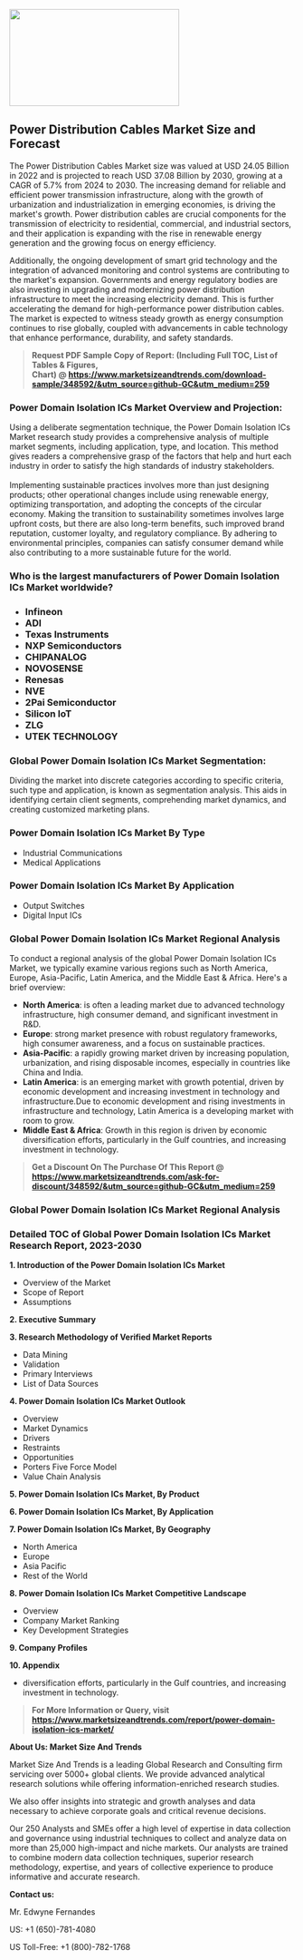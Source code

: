 <p><img class="alignnone size-medium wp-image-20088" src="https://ffe5etoiles.com/wp-content/uploads/2024/12/MST1-300x171.png" alt="" width="300" height="171" /></p><h2>Power Distribution Cables Market Size and Forecast</h2><p>The Power Distribution Cables Market size was valued at USD 24.05 Billion in 2022 and is projected to reach USD 37.08 Billion by 2030, growing at a CAGR of 5.7% from 2024 to 2030. The increasing demand for reliable and efficient power transmission infrastructure, along with the growth of urbanization and industrialization in emerging economies, is driving the market's growth. Power distribution cables are crucial components for the transmission of electricity to residential, commercial, and industrial sectors, and their application is expanding with the rise in renewable energy generation and the growing focus on energy efficiency.</p><p>Additionally, the ongoing development of smart grid technology and the integration of advanced monitoring and control systems are contributing to the market's expansion. Governments and energy regulatory bodies are also investing in upgrading and modernizing power distribution infrastructure to meet the increasing electricity demand. This is further accelerating the demand for high-performance power distribution cables. The market is expected to witness steady growth as energy consumption continues to rise globally, coupled with advancements in cable technology that enhance performance, durability, and safety standards.</p></p><blockquote id="" class=""><strong>Request PDF Sample Copy of Report: (Including Full TOC, List of Tables &amp; Figures, Chart)&nbsp;@&nbsp;<strong><a href="https://www.marketsizeandtrends.com/download-sample/348592/&utm_source=github-GC&utm_medium=259" target="_blank">https://www.marketsizeandtrends.com/download-sample/348592/&utm_source=github-GC&utm_medium=259</a></strong></strong></blockquote><h3 id="" class="">Power Domain Isolation ICs Market&nbsp;Overview and Projection:</h3><p id="" class="">Using a deliberate segmentation technique, the Power Domain Isolation ICs Market research study provides a comprehensive analysis of multiple market segments, including application, type, and location. This method gives readers a comprehensive grasp of the factors that help and hurt each industry in order to satisfy the high standards of industry stakeholders. <br /> <br />Implementing sustainable practices involves more than just designing products; other operational changes include using renewable energy, optimizing transportation, and adopting the concepts of the circular economy. Making the transition to sustainability sometimes involves large upfront costs, but there are also long-term benefits, such improved brand reputation, customer loyalty, and regulatory compliance. By adhering to environmental principles, companies can satisfy consumer demand while also contributing to a more sustainable future for the world.</p><h3 id="" class="">Who is the largest manufacturers of&nbsp;Power Domain Isolation ICs Market worldwide?</h3><h3 class=""><p><ul><li>Infineon </li><li> ADI </li><li> Texas Instruments </li><li> NXP Semiconductors </li><li> CHIPANALOG </li><li> NOVOSENSE </li><li> Renesas </li><li> NVE </li><li> 2Pai Semiconductor </li><li> Silicon loT </li><li> ZLG </li><li> UTEK TECHNOLOGY</li></ul></p></h3><h3 id="" class="">Global&nbsp;Power Domain Isolation ICs Market Segmentation:</h3><p id="" class="">Dividing the market into discrete categories according to specific criteria, such type and application, is known as segmentation analysis. This aids in identifying certain client segments, comprehending market dynamics, and creating customized marketing plans.</p><h3 id="" class="">Power Domain Isolation ICs Market&nbsp;By Type</h3><p><p><ul><li>Industrial Communications</li><li> Medical Applications</p></li></ul></p></p><h3 id="" class="">Power Domain Isolation ICs Market&nbsp;By Application</h3><p class=""><p><ul><li>Output Switches</li><li> Digital Input ICs</li></ul></p></p><h3 id="" class="">Global Power Domain Isolation ICs Market Regional Analysis</h3><p id="" class="">To conduct a regional analysis of the global Power Domain Isolation ICs Market, we typically examine various regions such as North America, Europe, Asia-Pacific, Latin America, and the Middle East &amp; Africa. Here's a brief overview:</p><ul><li><strong>North America</strong>: is often a leading market due to advanced technology infrastructure, high consumer demand, and significant investment in R&amp;D.</li><li><strong>Europe</strong>: strong market presence with robust regulatory frameworks, high consumer awareness, and a focus on sustainable practices.</li><li><strong>Asia-Pacific</strong>: a rapidly growing market driven by increasing population, urbanization, and rising disposable incomes, especially in countries like China and India.</li><li><strong>Latin America</strong>: is an emerging market with growth potential, driven by economic development and increasing investment in technology and infrastructure.Due to economic development and rising investments in infrastructure and technology, Latin America is a developing market with room to grow.</li><li><strong>Middle East &amp; Africa</strong>: Growth in this region is driven by economic diversification efforts, particularly in the Gulf countries, and increasing investment in technology.</li></ul><blockquote id="" class=""><strong>Get a Discount On The Purchase Of This Report @ <strong><a href="https://www.marketsizeandtrends.com/ask-for-discount/348592/&utm_source=github-GC&utm_medium=259" target="_blank">https://www.marketsizeandtrends.com/ask-for-discount/348592/&utm_source=github-GC&utm_medium=259</a></strong></strong></blockquote><h3 id="" class="">Global Power Domain Isolation ICs Market Regional Analysis</h3><h3 id="" class="">Detailed TOC of Global Power Domain Isolation ICs Market Research Report, 2023-2030</h3><p id="" class=""><strong>1. Introduction of the Power Domain Isolation ICs Market</strong></p><ul><li>Overview of the Market</li><li>Scope of Report</li><li>Assumptions</li></ul><p id="" class=""><strong>2. Executive Summary</strong></p><p id="" class=""><strong>3. Research Methodology of Verified Market Reports</strong></p><ul><li>Data Mining</li><li>Validation</li><li>Primary Interviews</li><li>List of Data Sources</li></ul><p id="" class=""><strong>4. Power Domain Isolation ICs Market Outlook</strong></p><ul><li>Overview</li><li>Market Dynamics</li><li>Drivers</li><li>Restraints</li><li>Opportunities</li><li>Porters Five Force Model</li><li>Value Chain Analysis</li></ul><p id="" class=""><strong>5. Power Domain Isolation ICs Market, By Product</strong></p><p id="" class=""><strong>6. Power Domain Isolation ICs Market, By Application</strong></p><p id="" class=""><strong>7. Power Domain Isolation ICs Market, By Geography</strong></p><ul><li>North America</li><li>Europe</li><li>Asia Pacific</li><li>Rest of the World</li></ul><p id="" class=""><strong>8. Power Domain Isolation ICs Market Competitive Landscape</strong></p><ul><li>Overview</li><li>Company Market Ranking</li><li>Key Development Strategies</li></ul><p id="" class=""><strong>9. Company Profiles</strong></p><p id="" class=""><strong>10. Appendix</strong></p><ul><li>diversification efforts, particularly in the Gulf countries, and increasing investment in technology.</li></ul><blockquote id="" class=""><strong>For More Information or Query, visit <strong><strong><a href="https://www.marketsizeandtrends.com/report/power-domain-isolation-ics-market/" target="_blank">https://www.marketsizeandtrends.com/report/power-domain-isolation-ics-market/</a></strong></strong></strong></blockquote><p id="" class=""><strong>About Us: Market Size And Trends</strong></p><p id="" class="">Market Size And Trends is a leading Global Research and Consulting firm servicing over 5000+ global clients. We provide advanced analytical research solutions while offering information-enriched research studies.</p><p id="" class="">We also offer insights into strategic and growth analyses and data necessary to achieve corporate goals and critical revenue decisions.</p><p id="" class="">Our 250 Analysts and SMEs offer a high level of expertise in data collection and governance using industrial techniques to collect and analyze data on more than 25,000 high-impact and niche markets. Our analysts are trained to combine modern data collection techniques, superior research methodology, expertise, and years of collective experience to produce informative and accurate research.</p><p id="" class=""><strong>Contact us:</strong></p><p id="" class="">Mr. Edwyne Fernandes</p><p id="" class="">US: +1 (650)-781-4080</p><p id="" class="">US Toll-Free: +1 (800)-782-1768</p>
